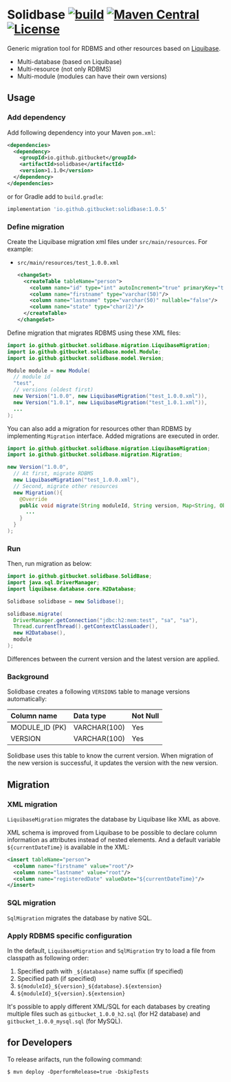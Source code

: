# Solidbase [![build](https://github.com/gitbucket/solidbase/workflows/build/badge.svg?branch=master)](https://github.com/gitbucket/solidbase/actions?query=workflow%3Abuild+branch%3Amaster) [![Maven Central](https://maven-badges.herokuapp.com/maven-central/io.github.gitbucket/solidbase/badge.svg)](https://maven-badges.herokuapp.com/maven-central/io.github.gitbucket/solidbase) [![License](https://img.shields.io/badge/License-Apache%202.0-blue.svg)](https://github.com/gitbucket/solidbase/blob/master/LICENSE)

Generic migration tool for RDBMS and other resources based on [Liquibase](http://www.liquibase.org/).

- Multi-database (based on Liquibase)
- Multi-resource (not only RDBMS)
- Multi-module (modules can have their own versions)

## Usage

### Add dependency

Add following dependency into your Maven `pom.xml`:

```xml
<dependencies>
  <dependency>
    <groupId>io.github.gitbucket</groupId>
    <artifactId>solidbase</artifactId>
    <version>1.1.0</version>
  </dependency>
</dependencies>
```
or for Gradle add to `build.gradle`:
```groovy
implementation 'io.github.gitbucket:solidbase:1.0.5'
```
### Define migration

Create the Liquibase migration xml files under `src/main/resources`. For example:

- `src/main/resources/test_1.0.0.xml`

  ```xml
  <changeSet>
    <createTable tableName="person">
      <column name="id" type="int" autoIncrement="true" primaryKey="true" nullable="false"/>
      <column name="firstname" type="varchar(50)"/>
      <column name="lastname" type="varchar(50)" nullable="false"/>
      <column name="state" type="char(2)"/>
    </createTable>
  </changeSet>
  ```

Define migration that migrates RDBMS using these XML files:

```java
import io.github.gitbucket.solidbase.migration.LiquibaseMigration;
import io.github.gitbucket.solidbase.model.Module;
import io.github.gitbucket.solidbase.model.Version;

Module module = new Module(
  // module id
  "test",
  // versions (oldest first)
  new Version("1.0.0", new LiquibaseMigration("test_1.0.0.xml")),
  new Version("1.0.1", new LiquibaseMigration("test_1.0.1.xml")),
  ...
);
```

You can also add a migration for resources other than RDBMS by implementing `Migration` interface. 
Added migrations are executed in order.

```java
import io.github.gitbucket.solidbase.migration.LiquibaseMigration;
import io.github.gitbucket.solidbase.migration.Migration;

new Version("1.0.0",
  // At first, migrate RDBMS
  new LiquibaseMigration("test_1.0.0.xml"),
  // Second, migrate other resources
  new Migration(){
    @Override
    public void migrate(String moduleId, String version, Map<String, Object> context) throws Exception {
      ...
    }
  }
);
```

### Run

Then, run migration as below:

```java
import io.github.gitbucket.solidbase.SolidBase;
import java.sql.DriverManager;
import liquibase.database.core.H2Database;

Solidbase solidbase = new Solidbase();

solidbase.migrate(
  DriverManager.getConnection("jdbc:h2:mem:test", "sa", "sa"),
  Thread.currentThread().getContextClassLoader(),
  new H2Database(),
  module
);
```

Differences between the current version and the latest version are applied.

### Background

Solidbase creates a following `VERSIONS` table to manage versions automatically:

| Column name    | Data type    | Not Null |
|:---------------|:-------------|:---------|
| MODULE_ID (PK) | VARCHAR(100) | Yes      |
| VERSION        | VARCHAR(100) | Yes      |

Solidbase uses this table to know the current version. When migration of the new version is successful, it updates the version with the new version.

## Migration

### XML migration

`LiquibaseMigration` migrates the database by Liquibase like XML as above.

XML schema is improved from Liquibase to be possible to declare column information as attributes instead of nested elements. And a default variable `${currentDateTime}` is available in the XML:

```xml
<insert tableName="person">
  <column name="firstname" value="root"/>
  <column name="lastname" value="root"/>
  <column name="registeredDate" valueDate="${currentDateTime}"/>
</insert>
```

### SQL migration

`SqlMigration` migrates the database by native SQL.

### Apply RDBMS specific configuration
In the default, `LiquibaseMigration` and `SqlMigration` try to load a file from classpath as following order:

1. Specified path with `_${database}` name suffix (if specified)
2. Specified path (if specified)
3. `${moduleId}_${version}_${database}.${extension}`
4. `${moduleId}_${version}.${extension}`

It's possible to apply different XML/SQL for each databases by creating multiple files such as `gitbucket_1.0.0_h2.sql` (for H2 database) and `gitbucket_1.0.0_mysql.sql` (for MySQL).

## for Developers

To release arifacts, run the following command:

```
$ mvn deploy -DperformRelease=true -DskipTests
```
